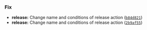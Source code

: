 ### Fix
* **release:** Change name and conditions of release action ([`b84d821`](https://github.com/sign-ai/drifting/commit/b84d82109714db4791c94c59e11c5da324b891e3))
* **release:** Change name and conditions of release action ([`2b9af55`](https://github.com/sign-ai/drifting/commit/2b9af5531ebbf26ae851001334f8f8445b986a5a))
